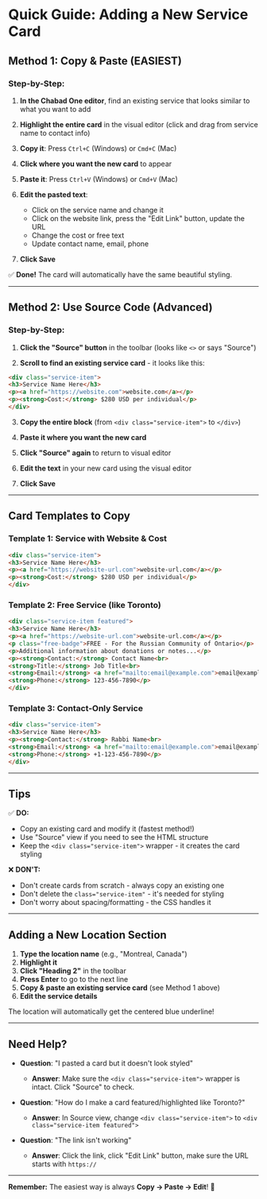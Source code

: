 # Quick Guide: Adding a New Service Card

## Method 1: Copy & Paste (EASIEST)

### Step-by-Step:

1. **In the Chabad One editor**, find an existing service that looks similar to what you want to add

2. **Highlight the entire card** in the visual editor (click and drag from service name to contact info)

3. **Copy it**: Press `Ctrl+C` (Windows) or `Cmd+C` (Mac)

4. **Click where you want the new card** to appear

5. **Paste it**: Press `Ctrl+V` (Windows) or `Cmd+V` (Mac)

6. **Edit the pasted text**:
   - Click on the service name and change it
   - Click on the website link, press the "Edit Link" button, update the URL
   - Change the cost or free text
   - Update contact name, email, phone

7. **Click Save**

✅ **Done!** The card will automatically have the same beautiful styling.

---

## Method 2: Use Source Code (Advanced)

### Step-by-Step:

1. **Click the "Source" button** in the toolbar (looks like `<>` or says "Source")

2. **Scroll to find an existing service card** - it looks like this:

```html
<div class="service-item">
<h3>Service Name Here</h3>
<p><a href="https://website.com">website.com</a></p>
<p><strong>Cost:</strong> $280 USD per individual</p>
</div>
```

3. **Copy the entire block** (from `<div class="service-item">` to `</div>`)

4. **Paste it where you want the new card**

5. **Click "Source" again** to return to visual editor

6. **Edit the text** in your new card using the visual editor

7. **Click Save**

---

## Card Templates to Copy

### Template 1: Service with Website & Cost
```html
<div class="service-item">
<h3>Service Name Here</h3>
<p><a href="https://website-url.com">website-url.com</a></p>
<p><strong>Cost:</strong> $280 USD per individual</p>
</div>
```

### Template 2: Free Service (like Toronto)
```html
<div class="service-item featured">
<h3>Service Name Here</h3>
<p><a href="https://website-url.com">website-url.com</a></p>
<p class="free-badge">FREE - For the Russian Community of Ontario</p>
<p>Additional information about donations or notes...</p>
<p><strong>Contact:</strong> Contact Name<br>
<strong>Title:</strong> Job Title<br>
<strong>Email:</strong> <a href="mailto:email@example.com">email@example.com</a><br>
<strong>Phone:</strong> 123-456-7890</p>
</div>
```

### Template 3: Contact-Only Service
```html
<div class="service-item">
<h3>Service Name Here</h3>
<p><strong>Contact:</strong> Rabbi Name<br>
<strong>Email:</strong> <a href="mailto:email@example.com">email@example.com</a><br>
<strong>Phone:</strong> +1-123-456-7890</p>
</div>
```

---

## Tips

✅ **DO:**
- Copy an existing card and modify it (fastest method!)
- Use "Source" view if you need to see the HTML structure
- Keep the `<div class="service-item">` wrapper - it creates the card styling

❌ **DON'T:**
- Don't create cards from scratch - always copy an existing one
- Don't delete the `class="service-item"` - it's needed for styling
- Don't worry about spacing/formatting - the CSS handles it

---

## Adding a New Location Section

1. **Type the location name** (e.g., "Montreal, Canada")
2. **Highlight it**
3. **Click "Heading 2"** in the toolbar
4. **Press Enter** to go to the next line
5. **Copy & paste an existing service card** (see Method 1 above)
6. **Edit the service details**

The location will automatically get the centered blue underline!

---

## Need Help?

- **Question**: "I pasted a card but it doesn't look styled"
  - **Answer**: Make sure the `<div class="service-item">` wrapper is intact. Click "Source" to check.

- **Question**: "How do I make a card featured/highlighted like Toronto?"
  - **Answer**: In Source view, change `<div class="service-item">` to `<div class="service-item featured">`

- **Question**: "The link isn't working"
  - **Answer**: Click the link, click "Edit Link" button, make sure the URL starts with `https://`

---

**Remember:** The easiest way is always **Copy → Paste → Edit**! 🎉
